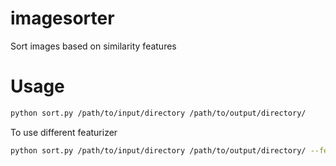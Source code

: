 # imagesorter
Sort images based on similarity features

# Usage

```bash
python sort.py /path/to/input/directory /path/to/output/directory/
```

To use different featurizer

```bash
python sort.py /path/to/input/directory /path/to/output/directory/ --featurizer mobilenet
```
